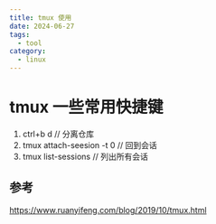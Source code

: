 ```yaml
---
title: tmux 使用
date: 2024-06-27
tags:
  - tool
category:
  - linux
---
```

# tmux 一些常用快捷键

1. ctrl+b d   // 分离仓库
2. tmux attach-seesion -t 0  // 回到会话
3. tmux list-sessions // 列出所有会话

## 参考

https://www.ruanyifeng.com/blog/2019/10/tmux.html